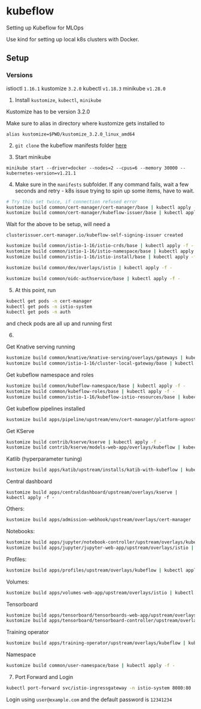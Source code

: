 # kubeflow
Setting up Kubeflow for MLOps

Use kind for setting up local k8s clusters with Docker.


## Setup


### Versions

istioctl `1.16.1`
kustomize `3.2.0`
kubectl `v1.18.3`
minikube `v1.28.0`

1. Install `kustomize`, `kubectl`, `minikube`

Kustomize has to be version 3.2.0

Make sure to alias in directory where kustomize gets installed to

`alias kustomize=$PWD/kustomize_3.2.0_linux_amd64`

2. `git clone` the kubeflow manifests folder [here](https://github.com/kubeflow/manifests)

3. Start minikube

`minikube start --driver=docker --nodes=2 --cpus=6 --memory 30000 --kubernetes-version=v1.21.1`

4. Make sure in the `manifests` subfolder. If any command fails, wait a few seconds and retry - k8s issue trying to spin up some items, have to wait.


```bash
# Try this set twice, if connection refused error
kustomize build common/cert-manager/cert-manager/base | kubectl apply -f -
kustomize build common/cert-manager/kubeflow-issuer/base | kubectl apply -f -
```

Wait for the above to be setup, will need a 

`clusterissuer.cert-manager.io/kubeflow-self-signing-issuer created`


```bash
kustomize build common/istio-1-16/istio-crds/base | kubectl apply -f -
kustomize build common/istio-1-16/istio-namespace/base | kubectl apply -f -
kustomize build common/istio-1-16/istio-install/base | kubectl apply -f -
```


```bash
kustomize build common/dex/overlays/istio | kubectl apply -f -

kustomize build common/oidc-authservice/base | kubectl apply -f -
```

5. At this point, run

```bash
kubectl get pods -n cert-manager
kubectl get pods -n istio-system
kubectl get pods -n auth
```

and check pods are all up and running first

6. 

Get Knative serving running
```bash
kustomize build common/knative/knative-serving/overlays/gateways | kubectl apply -f -
kustomize build common/istio-1-16/cluster-local-gateway/base | kubectl apply -f -
```

Get kubeflow namespace and roles
```bash
kustomize build common/kubeflow-namespace/base | kubectl apply -f -
kustomize build common/kubeflow-roles/base | kubectl apply -f -
kustomize build common/istio-1-16/kubeflow-istio-resources/base | kubectl apply -f -
```

Get kubeflow pipelines installed

```bash
kustomize build apps/pipeline/upstream/env/cert-manager/platform-agnostic-multi-user | kubectl apply -f -
```

Get KServe
```bash
kustomize build contrib/kserve/kserve | kubectl apply -f -
kustomize build contrib/kserve/models-web-app/overlays/kubeflow | kubectl apply -f -
```

Katlib (hyperparameter tuning)
```bash
kustomize build apps/katib/upstream/installs/katib-with-kubeflow | kubectl apply -f -
```

Central dashboard
```
kustomize build apps/centraldashboard/upstream/overlays/kserve | kubectl apply -f -
```

Others:
```bash
kustomize build apps/admission-webhook/upstream/overlays/cert-manager | kubectl apply -f -
```

Notebooks:
```bash
kustomize build apps/jupyter/notebook-controller/upstream/overlays/kubeflow | kubectl apply -f -
kustomize build apps/jupyter/jupyter-web-app/upstream/overlays/istio | kubectl apply -f -
```

Profiles:
```bash
kustomize build apps/profiles/upstream/overlays/kubeflow | kubectl apply -f -
```

Volumes:
```bash
kustomize build apps/volumes-web-app/upstream/overlays/istio | kubectl apply -f -
```

Tensorboard
```bash
kustomize build apps/tensorboard/tensorboards-web-app/upstream/overlays/istio | kubectl apply -f -
kustomize build apps/tensorboard/tensorboard-controller/upstream/overlays/kubeflow | kubectl apply -f -
```

Training operator
```bash
kustomize build apps/training-operator/upstream/overlays/kubeflow | kubectl apply -f -
```

Namespace
```bash
kustomize build common/user-namespace/base | kubectl apply -f -
```

7. Port Forward and Login

```bash
kubectl port-forward svc/istio-ingressgateway -n istio-system 8080:80
```

Login using `user@example.com` and the default password is `12341234`